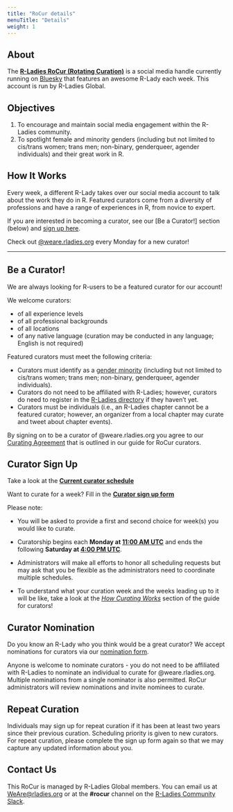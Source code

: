 ```yaml
---
title: "RoCur details"
menuTitle: "Details"
weight: 1
---
```


## About

The [**R-Ladies RoCur (Rotating Curation)**](https://bsky.app/profile/weare.rladies.org) is a social media handle currently running on [Bluesky](https://bsky.app/) that features an awesome R-Lady each week. This account is run by R-Ladies Global.

## Objectives

1.  To encourage and maintain social media engagement within the R-Ladies community.
2.  To spotlight female and minority genders (including but not limited to cis/trans women; trans men; non-binary, genderqueer, agender individuals) and their great work in R.

## How It Works

Every week, a different R-Lady takes over our social media account to talk about the work they do in R. Featured curators come from a diversity of professions and have a range of experiences in R, from novice to expert.

If you are interested in becoming a curator, see our [Be a Curator!] section (below) and [sign up here](https://airtable.com/appjkZZgtF0iEWFjx/pagqsAma1WmUYxa9j/form).

Check out [\@weare.rladies.org](https://bsky.app/profile/weare.rladies.org) every Monday for a new curator!

------------------------------------------------------------------------

## Be a Curator!

We are always looking for R-users to be a featured curator for our account!

We welcome curators:

-   of all experience levels
-   of all professional backgrounds
-   of all locations
-   of any native language (curation may be conducted in any language; English is not required)

Featured curators must meet the following criteria:

-   Curators must identify as a [gender minority](https://guide.rladies.org/about/mission/) (including but not limited to cis/trans women; trans men; non-binary, genderqueer, agender individuals).
-   Curators do not need to be affiliated with R-Ladies; however, curators do need to register in the [R-Ladies directory](https://rladies.org/directory/) if they haven’t yet.
-   Curators must be individuals (i.e., an R-Ladies chapter cannot be a featured curator; however, an organizer from a local chapter may curate and tweet about chapter events).

By signing on to be a curator of \@weare.rladies.org you agree to our [Curating Agreement](https://guide.rladies.org/rocur/guide/#curating-agreement) that is outlined in our guide for RoCur curators.

## Curator Sign Up

Take a look at the [**Current curator schedule**](https://airtable.com/appZpj9RYelJ9dbKS/shriGUNeVRW92458K/tblP0NksI30Axy7JJ)

Want to curate for a week? Fill in the [**Curator sign up form**](https://airtable.com/appjkZZgtF0iEWFjx/pagqsAma1WmUYxa9j/form)

Please note:

-   You will be asked to provide a first and second choice for week(s) you would like to curate.

-   Curatorship begins each **Monday at [11:00 AM UTC](https://www.timebie.com/std/universal.php?q=11)** and ends the following **Saturday at [4:00 PM UTC](https://www.timebie.com/std/universal.php?q=16)**.

-   Administrators will make all efforts to honor all scheduling requests but may ask that you be flexible as the administrators need to coordinate multiple schedules.

-   To understand what your curation week and the weeks leading up to it will be like, take a look at the [*How Curating Works*](https://guide.rladies.org/rocur/guide/#how-curating-works) section of the guide for curators!

## Curator Nomination

Do you know an R-Lady who you think would be a great curator? We accept nominations for curators via our [nomination form](https://airtable.com/appFIBzsk2AxWlGMt/pagfezjuCxohikOOa/form).

Anyone is welcome to nominate curators - you do not need to be affiliated with R-Ladies to nominate an individual to curate for \@weare.rladies.org. Multiple nominations from a single nominator is also permitted. RoCur administrators will review nominations and invite nominees to curate.

## Repeat Curation

Individuals may sign up for repeat curation if it has been at least two years since their previous curation. Scheduling priority is given to new curators. For repeat curation, please complete the sign up form again so that we may capture any updated information about you.

## Contact Us

This RoCur is managed by R-Ladies Global members. You can email us at [WeAre\@rladies.org](mailto:WeAre@rladies.org) or at the **#rocur** channel on the [R-Ladies Community Slack](https://rladies.org/form/community-slack/).
